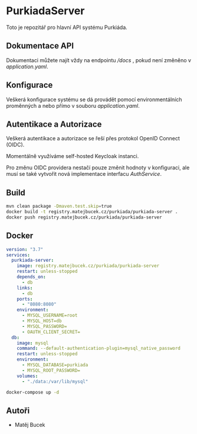 # PurkiadaServer
Toto je repozitář pro hlavní API systému Purkiáda.

## Dokumentace API
Dokumentaci můžete najít vždy na endpointu  _/docs_ , pokud není změněno v  _application.yaml_.

## Konfigurace
Veškerá konfigurace systému se dá provádět pomocí environmentálních proměnných a nebo přímo v souboru  _application.yaml_.

## Autentikace a Autorizace
Veškerá autentikace a autorizace se řeší přes protokol OpenID Connect (OIDC).

Momentálně využíváme self-hosted Keycloak instanci.

Pro změnu OIDC providera nestačí pouze změnit hodnoty v konfiguraci, ale musí se také vytvořit nová implementace interfacu _AuthService_.

## Build
```bash
mvn clean package -Dmaven.test.skip=true
docker build -t registry.matejbucek.cz/purkiada/purkiada-server .
docker push registry.matejbucek.cz/purkiada/purkiada-server
```

## Docker
```yaml
version: "3.7"
services:
  purkiada-server:
    image: registry.matejbucek.cz/purkiada/purkiada-server
    restart: unless-stopped
    depends_on:
      - db
    links:
      - db
    ports:
      - "8080:8080"
    environment:
      - MYSQL_USERNAME=root
      - MYSQL_HOST=db
      - MYSQL_PASSWORD=
      - OAUTH_CLIENT_SECRET=
  db:
    image: mysql
    command: --default-authentication-plugin=mysql_native_password
    restart: unless-stopped
    environment:
      - MYSQL_DATABASE=purkiada
      - MYSQL_ROOT_PASSWORD=
    volumes:
      - "./data:/var/lib/mysql"
```

```bash
docker-compose up -d
```
## Autoři

*   Matěj Bucek
